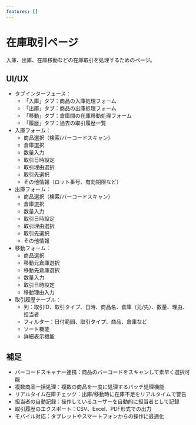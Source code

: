```yaml
---
features: []
---
```


# 在庫取引ページ

入庫、出庫、在庫移動などの在庫取引を処理するためのページ。

## UI/UX

- タブインターフェース：
  - 「入庫」タブ：商品の入庫処理フォーム
  - 「出庫」タブ：商品の出庫処理フォーム
  - 「移動」タブ：倉庫間の在庫移動処理フォーム
  - 「履歴」タブ：過去の取引履歴一覧
- 入庫フォーム：
  - 商品選択（検索/バーコードスキャン）
  - 倉庫選択
  - 数量入力
  - 取引日時設定
  - 取引理由選択
  - 取引先選択
  - その他情報（ロット番号、有効期限など）
- 出庫フォーム：
  - 商品選択（検索/バーコードスキャン）
  - 倉庫選択
  - 数量入力
  - 取引日時設定
  - 取引理由選択
  - 取引先選択
  - その他情報
- 移動フォーム：
  - 商品選択
  - 移動元倉庫選択
  - 移動先倉庫選択
  - 数量入力
  - 取引日時設定
  - 移動理由入力
- 取引履歴テーブル：
  - 列：取引ID、取引タイプ、日時、商品名、倉庫（元/先）、数量、理由、担当者
  - フィルター：日付範囲、取引タイプ、商品、倉庫など
  - ソート機能
  - 詳細表示機能

## 補足

- バーコードスキャナー連携：商品のバーコードをスキャンして素早く選択可能
- 複数商品一括処理：複数の商品を一度に処理するバッチ処理機能
- リアルタイム在庫チェック：出庫/移動時に在庫不足をリアルタイムで警告
- 担当者の自動記録：操作しているユーザーを自動的に担当者として記録
- 取引履歴のエクスポート：CSV、Excel、PDF形式での出力
- モバイル対応：タブレットやスマートフォンからの操作に最適化
